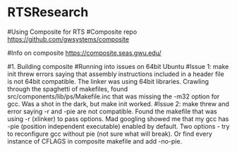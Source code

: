 # RTSResearch
#Using Composite for RTS
#Composite repo https://github.com/gwsystems/composite

#Info on composite https://composite.seas.gwu.edu/

#1. Building composite
#Running into issues on 64bit Ubuntu
#Issue 1: make init threw errors saying that assembly instructions included in a header file is not 64bit compatible. The linker was using 64bit libraries. Crawling through the spaghetti of makefiles, found src/components/lib/ps/Makefile.inc that was missing the -m32 option for gcc. Was a shot in the dark, but make init worked.
#Issue 2: make threw and error saying -r and -pie are not compatible. Found the makefile that was using -r (xlinker) to pass options. Mad googling showed me that my gcc has -pie (position independent executable) enabled by default. Two options - try to reconfigure gcc without pie (not sure what will break). Or find every instance of CFLAGS in composite makefile and add -no-pie. 
